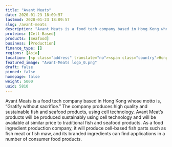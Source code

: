 ```yaml
---
title: "Avant Meats"
date: 2020-01-23 18:09:57
lastmod: 2020-01-23 18:09:57
slug: /avant-meats
description: "Avant Meats is a food tech company based in Hong Kong whose motto is, “Gratify without sacrifice.” The company produces high quality and sustainable fish and seafood products, using cell technology. Avant Meat’s products will be produced sustainably using cell technology and will be available at similar price to traditional fish and seafood products. As a food ingredient production company, it will produce cell-based fish parts such as fish meat or fish maw, and its branded ingredients can find applications in a number of consumer food products."
proteins: [Cell-Based]
products: [Seafood]
business: [Production]
finance_type: []
regions: [Asia]
location: [<p class="address" translate="no"><span class="country">Hong Kong SAR China</span></p>]
featured_image: "Avant-Meats logo_0.png"
draft: false
pinned: false
homepage: false
weight: 5000
uuid: 5810
---
```

<p>Avant Meats is a food tech company based in Hong Kong whose motto is, “Gratify without sacrifice.” The company produces high quality and sustainable fish and seafood products, using cell technology. Avant Meat’s products will be produced sustainably using cell technology and will be available at similar price to traditional fish and seafood products. As a food ingredient production company, it will produce cell-based fish parts such as fish meat or fish maw, and its branded ingredients can find applications in a number of consumer food products.</p>
